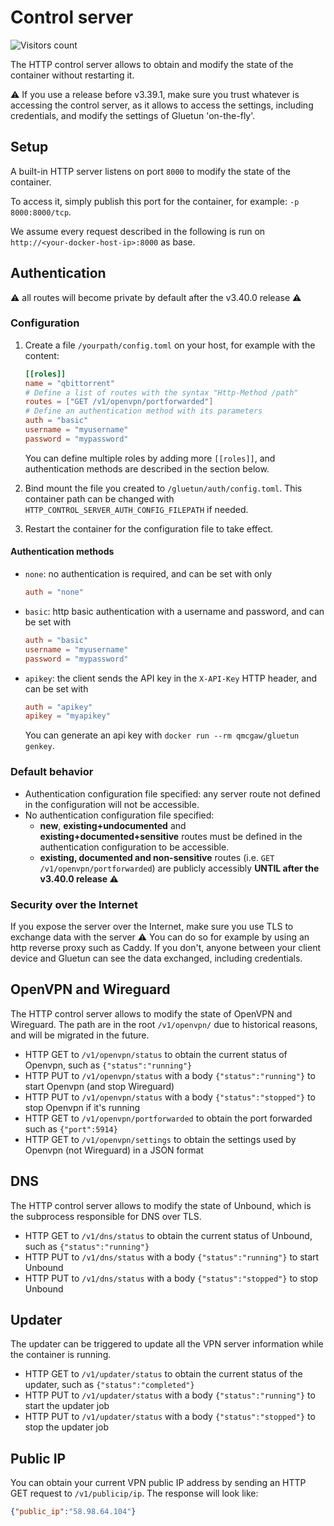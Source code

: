 # Control server

![Visitors count](https://visitor-badge.laobi.icu/badge?page_id=gluetun.httpcontrolserver)

The HTTP control server allows to obtain and modify the state of the container without restarting it.

⚠️ If you use a release before v3.39.1, make sure you trust whatever is accessing the control server,
as it allows to access the settings, including credentials, and modify the settings of Gluetun 'on-the-fly'.

## Setup

A built-in HTTP server listens on port `8000` to modify the state of the container.

To access it, simply publish this port for the container, for example: `-p 8000:8000/tcp`.

We assume every request described in the following is run on `http://<your-docker-host-ip>:8000` as base.

## Authentication

⚠️ all routes will become private by default after the v3.40.0 release ⚠️

### Configuration

1. Create a file `/yourpath/config.toml` on your host, for example with the content:

    ```toml
    [[roles]]
    name = "qbittorrent"
    # Define a list of routes with the syntax "Http-Method /path"
    routes = ["GET /v1/openvpn/portforwarded"]
    # Define an authentication method with its parameters
    auth = "basic"
    username = "myusername"
    password = "mypassword"
    ```

    You can define multiple roles by adding more `[[roles]]`, and authentication methods are described in the section below.

1. Bind mount the file you created to `/gluetun/auth/config.toml`. This container path can be changed with `HTTP_CONTROL_SERVER_AUTH_CONFIG_FILEPATH` if needed.
1. Restart the container for the configuration file to take effect.

#### Authentication methods

- `none`: no authentication is required, and can be set with only

    ```toml
    auth = "none"
    ```

- `basic`: http basic authentication with a username and password, and can be set with

    ```toml
    auth = "basic"
    username = "myusername"
    password = "mypassword"
    ```

- `apikey`: the client sends the API key in the `X-API-Key` HTTP header, and can be set with

    ```toml
    auth = "apikey"
    apikey = "myapikey"
    ```

    You can generate an api key with `docker run --rm qmcgaw/gluetun genkey`.

### Default behavior

- Authentication configuration file specified: any server route not defined in the configuration will not be accessible.
- No authentication configuration file specified:
  - **new**, **existing+undocumented** and **existing+documented+sensitive** routes must be defined in the authentication configuration to be accessible.
  - **existing, documented and non-sensitive** routes (i.e. `GET /v1/openvpn/portforwarded`) are publicly accessibly **UNTIL after the v3.40.0 release ⚠️**

### Security over the Internet

If you expose the server over the Internet, make sure you use TLS to exchange data with the server ⚠️
You can do so for example by using an http reverse proxy such as Caddy.
If you don't, anyone between your client device and Gluetun can see the data exchanged, including credentials.

## OpenVPN and Wireguard

The HTTP control server allows to modify the state of OpenVPN and Wireguard.
The path are in the root `/v1/openvpn/` due to historical reasons, and will be migrated in the future.

- HTTP GET to `/v1/openvpn/status` to obtain the current status of Openvpn, such as `{"status":"running"}`
- HTTP PUT to `/v1/openvpn/status` with a body `{"status":"running"}` to start Openvpn (and stop Wireguard)
- HTTP PUT to `/v1/openvpn/status` with a body `{"status":"stopped"}` to stop Openvpn if it's running
- HTTP GET to `/v1/openvpn/portforwarded` to obtain the port forwarded such as `{"port":5914}`
- HTTP GET to `/v1/openvpn/settings` to obtain the settings used by Openvpn (not Wireguard) in a JSON format

## DNS

The HTTP control server allows to modify the state of Unbound, which is the subprocess responsible for DNS over TLS.

- HTTP GET to `/v1/dns/status` to obtain the current status of Unbound, such as `{"status":"running"}`
- HTTP PUT to `/v1/dns/status` with a body `{"status":"running"}` to start Unbound
- HTTP PUT to `/v1/dns/status` with a body `{"status":"stopped"}` to stop Unbound

## Updater

The updater can be triggered to update all the VPN server information while the container is running.

- HTTP GET to `/v1/updater/status` to obtain the current status of the updater, such as `{"status":"completed"}`
- HTTP PUT to `/v1/updater/status` with a body `{"status":"running"}` to start the updater job
- HTTP PUT to `/v1/updater/status` with a body `{"status":"stopped"}` to stop the updater job

## Public IP

You can obtain your current VPN public IP address by sending an HTTP GET request to `/v1/publicip/ip`.
The response will look like:

```json
{"public_ip":"58.98.64.104"}
```

